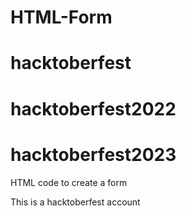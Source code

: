 # HTML-Form
# hacktoberfest
# hacktoberfest2022
# hacktoberfest2023

HTML code to create a form

This is a hacktoberfest account
